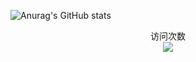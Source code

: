 
![Anurag's GitHub stats](http://www.romjd.com/Device/huawei-c8825d)

<p align="center"> 
  访问次数<br>
  <img src="https://profile-counter.glitch.me/askll-star/count.svg" />
</p>